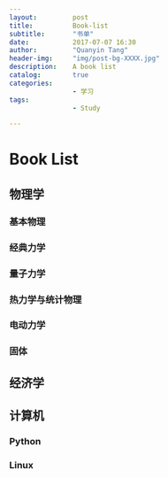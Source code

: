 ```yaml
---
layout:         post
title:          Book-list
subtitle:       "书单"
date:           2017-07-07 16:30
author:         "Quanyin Tang"
header-img:     "img/post-bg-XXXX.jpg"
description:    A book list
catalog:        true
categories:     
                - 学习
tags:
                - Study

---
```


# Book List

## 物理学
### 基本物理
### 经典力学
### 量子力学
### 热力学与统计物理
### 电动力学
### 固体

## 经济学

## 计算机

### Python

### Linux
